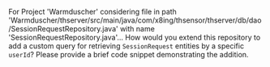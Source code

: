 For Project 'Warmduscher' considering file in path 'Warmduscher/thserver/src/main/java/com/x8ing/thsensor/thserver/db/dao/SessionRequestRepository.java' with name 'SessionRequestRepository.java'... 
How would you extend this repository to add a custom query for retrieving `SessionRequest` entities by a specific `userId`? Please provide a brief code snippet demonstrating the addition.